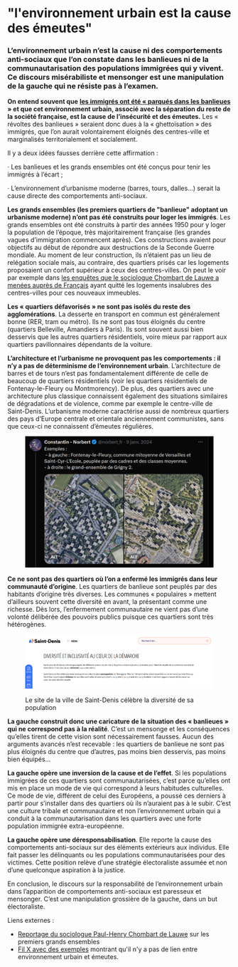 # "l'environnement urbain est la cause des émeutes"

### L’environnement urbain n’est la cause ni des comportements anti-sociaux que l’on constate dans les banlieues ni de la communautarisation des populations immigrées qui y vivent. Ce discours misérabiliste et mensonger est une manipulation de la gauche qui ne résiste pas à l’examen.

**On entend souvent que** [**les immigrés ont été « parqués dans les banlieues**](https://x.com/DestinationTele/status/1890741112085561743) **» et que cet environnement urbain, associé avec la séparation du reste de la société française, est la cause de l’insécurité et des émeutes.** Les « révoltes des banlieues » seraient donc dues à la « ghettoïsation » des immigrés, que l’on aurait volontairement éloignés des centres-ville et marginalisés territorialement et socialement.

Il y a deux idées fausses derrière cette affirmation :

·       Les banlieues et les grands ensembles ont été conçus pour tenir les immigrés à l’écart ;

·       L’environnement d’urbanisme moderne (barres, tours, dalles…) serait la cause directe des comportements anti-sociaux.

**Les grands ensembles (les premiers quartiers de "banlieue" adoptant un urbanisme moderne) n’ont pas été construits pour loger les immigrés**. Les grands ensembles ont été construits à partir des années 1950 pour y loger la population de l’époque, très majoritairement française (les grandes vagues d’immigration commencent après). Ces constructions avaient pour objectifs au début de répondre aux destructions de la Seconde Guerre mondiale. Au moment de leur construction, ils n’étaient pas un lieu de relégation sociale mais, au contraire, des quartiers prisés car les logements proposaient un confort supérieur à ceux des centres-villes. On peut le voir par exemple dans [les enquêtes que le sociologue Chombart de Lauwe a menées auprès de Français](https://madelen.ina.fr/content/la-butte-a-la-reine-77263?locale=fr) ayant quitté les logements insalubres des centres-villes pour ces nouveaux immeubles.

**Les « quartiers défavorisés » ne sont pas isolés du reste des agglomérations**. La desserte en transport en commun est généralement bonne (RER, tram ou métro). Ils ne sont pas tous éloignés du centre (quartiers Belleville, Amandiers à Paris). Ils sont souvent aussi bien desservis que les autres quartiers résidentiels, voire mieux par rapport aux quartiers pavillonnaires dépendants de la voiture.

**L’architecture et l’urbanisme ne provoquent pas les comportements : il n’y a pas de déterminisme de l’environnement urbain**. L’architecture de barres et de tours n’est pas fondamentalement différente de celle de beaucoup de quartiers résidentiels (voir les quartiers résidentiels de Fontenay-le-Fleury ou Montmorency). De plus, des quartiers avec une architecture plus classique connaissent également des situations similaires de dégradations et de violence, comme par exemple le centre-ville de Saint-Denis. L’urbanisme moderne caractérise aussi de nombreux quartiers des pays d’Europe centrale et orientale anciennement communistes, sans que ceux-ci ne connaissent d’émeutes régulières.

<figure><img src="../.gitbook/assets/image (8) (1).png" alt=""><figcaption></figcaption></figure>

**Ce ne sont pas des quartiers où l’on a enfermé les immigrés dans leur communauté d’origine**. Les quartiers de banlieue sont peuplés par des habitants d’origine très diverses. Les communes « populaires » mettent d’ailleurs souvent cette diversité en avant, la présentant comme une richesse. Dès lors, l’enfermement communautaire ne vient pas d’une volonté délibérée des pouvoirs publics puisque ces quartiers sont très hétérogènes.

<figure><img src="../.gitbook/assets/image (7) (1).png" alt=""><figcaption><p>Le site de la ville de Saint-Denis célèbre la diversité de sa population</p></figcaption></figure>

**La gauche construit donc une caricature de la situation des « banlieues » qui ne correspond pas à la réalité**. C’est un mensonge et les conséquences qu’elles tirent de cette vision sont nécessairement fausses. Aucun des arguments avancés n’est recevable : les quartiers de banlieue ne sont pas plus éloignés du centre que d’autres, pas moins bien desservis, pas moins bien équipés…

**La gauche opère une inversion de la cause et de l’effet**. Si les populations immigrées de ces quartiers sont communautarisées, c’est parce qu’elles ont mis en place un mode de vie qui correspond à leurs habitudes culturelles. Ce mode de vie, différent de celui des Européens, a poussé ces derniers à partir pour s’installer dans des quartiers où ils n’auraient pas à le subir. C’est une culture tribale et communautaire et non l’environnement urbain qui a conduit à la communautarisation dans les quartiers avec une forte population immigrée extra-européenne.

**La gauche opère une déresponsabilisation**. Elle reporte la cause des comportements anti-sociaux sur des éléments extérieurs aux individus. Elle fait passer les délinquants ou les populations communautarisées pour des victimes. Cette position relève d’une stratégie électoraliste assumée et non d’une quelconque aspiration à la justice.

En conclusion, le discours sur la responsabilité de l’environnement urbain dans l’apparition de comportements anti-sociaux est paresseux et mensonger. C’est une manipulation grossière de la gauche, dans un but électoraliste.



Liens externes :

* [Reportage du sociologue Paul-Henry Chombart de Lauwe](https://madelen.ina.fr/content/la-butte-a-la-reine-77263?locale=fr) sur les premiers grands ensembles
* [Fil X avec des exemples](https://x.com/norbert_fr/status/1744821223853273523) montrant qu'il n'y a pas de lien entre environnement urbain et émeutes.
